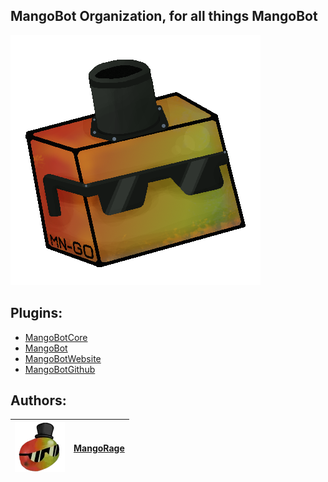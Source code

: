 ## MangoBot Organization, for all things MangoBot
![Mango Bot](../images/mango-bot.png)


## Plugins:
- [MangoBotCore](https://github.com/MangoRageBot/MangoBot)
- [MangoBot](https://github.com/MangoRageBot/MangoBotPlugin)
- [MangoBotWebsite](https://github.com/MangoRageBot/MangoBotWebsite)
- [MangoBotGithub](https://github.com/MangoRageBot/MangoBotGithub)


## Authors:
| ![Mango](../images/mango.png) | **[MangoRage](https://github.com/RealMangorage)**  |
|-------------------------------|----------------------------------------------------|

